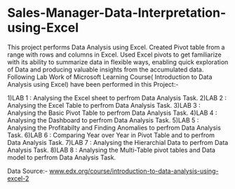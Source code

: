 # Sales-Manager-Data-Interpretation-using-Excel
This project performs Data Analysis using Excel. Created Pivot table from a range with rows and columns in Excel. Used Excel pivots to get familiarize with its ability to summarize data in flexible ways, enabling quick exploration of Data and producing valuable insights from the accumulated data.
Following Lab Work of Microsoft Learning Course( Introduction to Data Analysis using Excel) have been performed in this Project:-

1)LAB 1 : Analysing the Excel sheet to perfrom Data Analysis Task.
2)LAB 2 : Analysing the Excel Table to perfrom Data Analysis Task.
3)LAB 3 : Analysing the Basic Pivot Table to perfrom Data Analysis Task.
4)LAB 4 : Analysing the Dashboard to perfrom Data Analysis Task.
5)LAB 5 : Analysing the Profitabilty and Finding Anomalies to perfrom Data Analysis Task.
6)LAB 6 : Comparing Year over Year in Pivot Table and  to perfrom Data Analysis Task.
7)LAB 7 : Analysing the Hierarchial Data to perfrom Data Analysis Task.
8)LAB 8 : Analysing the Multi-Table pivot tables and Data model to perfrom Data Analysis Task.

Data Source:-
www.edx.org/course/introduction-to-data-analysis-using-excel-2

